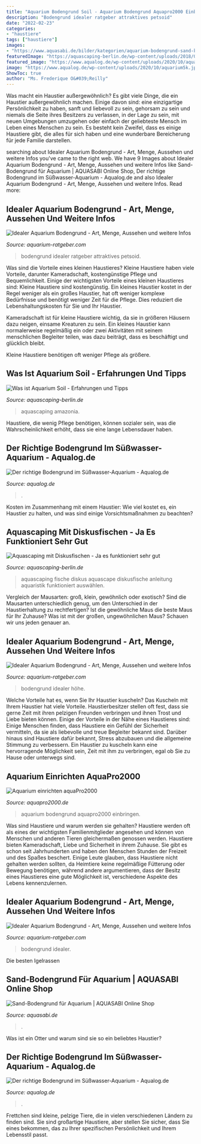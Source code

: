 ```yaml
---
title: "Aquarium Bodengrund Soil - Aquarium Bodengrund Aquapro2000 Einbringen"
description: "Bodengrund idealer ratgeber attraktives petsoid"
date: "2022-02-23"
categories:
- "haustiere"
tags: ["haustiere"]
images:
- "https://www.aquasabi.de/bilder/kategorien/aquarium-bodengrund-sand-kies.jpg"
featuredImage: "https://aquascaping-berlin.de/wp-content/uploads/2018/07/Aquascape-mit-Diskus-Fischen-1024x576.jpg"
featured_image: "https://www.aqualog.de/wp-content/uploads/2020/10/aquarium5k.jpg"
image: "https://www.aqualog.de/wp-content/uploads/2020/10/aquarium5k.jpg"
ShowToc: true
author: "Ms. Frederique O&#039;Reilly"
---
```



Was macht ein Haustier außergewöhnlich?
Es gibt viele Dinge, die ein Haustier außergewöhnlich machen. Einige davon sind: eine einzigartige Persönlichkeit zu haben, sanft und liebevoll zu sein, gehorsam zu sein und niemals die Seite ihres Besitzers zu verlassen, in der Lage zu sein, mit neuen Umgebungen umzugehen oder einfach der geliebteste Mensch im Leben eines Menschen zu sein. Es besteht kein Zweifel, dass es einige Haustiere gibt, die alles für sich haben und eine wunderbare Bereicherung für jede Familie darstellen.

	

		
searching about Idealer Aquarium Bodengrund - Art, Menge, Aussehen und weitere Infos you've came to the right web. We have 9 Images about Idealer Aquarium Bodengrund - Art, Menge, Aussehen und weitere Infos like Sand-Bodengrund für Aquarium | AQUASABI Online Shop, Der richtige Bodengrund im Süßwasser-Aquarium - Aqualog.de and also Idealer Aquarium Bodengrund - Art, Menge, Aussehen und weitere Infos. Read more:
		
    
## Idealer Aquarium Bodengrund - Art, Menge, Aussehen Und Weitere Infos

<img loading=lazy src="https://www.aquarium-ratgeber.com/wp-content/uploads/2021/05/attraktives-aquarium-930x363.jpg" onerror="this.onerror=null;this.src='https://tse4.mm.bing.net/th?id=OIP.wPXOdJ48sh-cw6i-E2IifgHaC5&amp;pid=15.1';" alt="Idealer Aquarium Bodengrund - Art, Menge, Aussehen und weitere Infos">

_Source: aquarium-ratgeber.com_

>bodengrund idealer ratgeber attraktives petsoid. 

	

Was sind die Vorteile eines kleinen Haustieres?
Kleine Haustiere haben viele Vorteile, darunter Kameradschaft, kostengünstige Pflege und Bequemlichkeit. Einige der wichtigsten Vorteile eines kleinen Haustieres sind:
Kleine Haustiere sind kostengünstig. Ein kleines Haustier kostet in der Regel weniger als ein großes Haustier, hat oft weniger komplexe Bedürfnisse und benötigt weniger Zeit für die Pflege. Dies reduziert die Lebenshaltungskosten für Sie und Ihr Haustier.

Kameradschaft ist für kleine Haustiere wichtig, da sie in größeren Häusern dazu neigen, einsame Kreaturen zu sein. Ein kleines Haustier kann normalerweise regelmäßig ein oder zwei Aktivitäten mit seinem menschlichen Begleiter teilen, was dazu beiträgt, dass es beschäftigt und glücklich bleibt.

Kleine Haustiere benötigen oft weniger Pflege als größere.

    
## Was Ist Aquarium Soil - Erfahrungen Und Tipps

<img loading=lazy src="http://aquascaping-berlin.de/wp-content/uploads/2017/08/Aquarium_Soil_2-800x576.jpg" onerror="this.onerror=null;this.src='https://tse1.mm.bing.net/th?id=OIP.92O_wBDepe74GvkTwc7uDAHaFV&amp;pid=15.1';" alt="Was ist Aquarium Soil - Erfahrungen und Tipps">

_Source: aquascaping-berlin.de_

>aquascaping amazonia. 

	

Haustiere, die wenig Pflege benötigen, können sozialer sein, was die Wahrscheinlichkeit erhöht, dass sie eine lange Lebensdauer haben.

    
## Der Richtige Bodengrund Im Süßwasser-Aquarium - Aqualog.de

<img loading=lazy src="https://www.aqualog.de/wp-content/uploads/2020/10/aquarium7k-1024x379.jpg" onerror="this.onerror=null;this.src='https://tse2.mm.bing.net/th?id=OIP.L64hwAWmrvvoK6KtxMCaIgHaCv&amp;pid=15.1';" alt="Der richtige Bodengrund im Süßwasser-Aquarium - Aqualog.de">

_Source: aqualog.de_

>. 

	

Kosten im Zusammenhang mit einem Haustier: Wie viel kostet es, ein Haustier zu halten, und was sind einige Vorsichtsmaßnahmen zu beachten?

    
## Aquascaping Mit Diskusfischen - Ja Es Funktioniert Sehr Gut

<img loading=lazy src="https://aquascaping-berlin.de/wp-content/uploads/2018/07/Aquascape-mit-Diskus-Fischen-1024x576.jpg" onerror="this.onerror=null;this.src='https://tse3.mm.bing.net/th?id=OIP.fxsMPd-2jxr-lH2iYsnvmQHaEK&amp;pid=15.1';" alt="Aquascaping mit Diskusfischen - Ja es funktioniert sehr gut">

_Source: aquascaping-berlin.de_

>aquascaping fische diskus aquascape diskusfische anleitung aquaristik funktioniert auswählen. 

	

Vergleich der Mausarten: groß, klein, gewöhnlich oder exotisch?
Sind die Mausarten unterschiedlich genug, um den Unterschied in der Haustierhaltung zu rechtfertigen? Ist die gewöhnliche Maus die beste Maus für Ihr Zuhause? Was ist mit der großen, ungewöhnlichen Maus? Schauen wir uns jeden genauer an.

    
## Idealer Aquarium Bodengrund - Art, Menge, Aussehen Und Weitere Infos

<img loading=lazy src="https://www.aquarium-ratgeber.com/wp-content/uploads/2021/05/bodengrund-hoehe-2-1024x768.jpg" onerror="this.onerror=null;this.src='https://tse1.mm.bing.net/th?id=OIP.Tf01Aosmd5d8xi9mWxSsrQHaFj&amp;pid=15.1';" alt="Idealer Aquarium Bodengrund - Art, Menge, Aussehen und weitere Infos">

_Source: aquarium-ratgeber.com_

>bodengrund idealer höhe. 

	

Welche Vorteile hat es, wenn Sie Ihr Haustier kuscheln?
Das Kuscheln mit Ihrem Haustier hat viele Vorteile. Haustierbesitzer stellen oft fest, dass sie gerne Zeit mit ihren pelzigen Freunden verbringen und ihnen Trost und Liebe bieten können. Einige der Vorteile in der Nähe eines Haustieres sind:
Einige Menschen finden, dass Haustiere ein Gefühl der Sicherheit vermitteln, da sie als liebevolle und treue Begleiter bekannt sind. Darüber hinaus sind Haustiere dafür bekannt, Stress abzubauen und die allgemeine Stimmung zu verbessern. Ein Haustier zu kuscheln kann eine hervorragende Möglichkeit sein, Zeit mit ihm zu verbringen, egal ob Sie zu Hause oder unterwegs sind.

    
## Aquarium Einrichten AquaPro2000

<img loading=lazy src="https://www.aquapro2000.de/media/wysiwyg/Grafik/BodengrundKat.jpg" onerror="this.onerror=null;this.src='https://tse1.mm.bing.net/th?id=OIP.gOVRIHN0Esv5tbPO9HxnbwAAAA&amp;pid=15.1';" alt="Aquarium einrichten aquaPro2000">

_Source: aquapro2000.de_

>aquarium bodengrund aquapro2000 einbringen. 

	

Was sind Haustiere und warum werden sie gehalten?
Haustiere werden oft als eines der wichtigsten Familienmitglieder angesehen und können von Menschen und anderen Tieren gleichermaßen genossen werden. Haustiere bieten Kameradschaft, Liebe und Sicherheit in ihrem Zuhause. Sie gibt es schon seit Jahrhunderten und haben den Menschen Stunden der Freizeit und des Spaßes beschert. Einige Leute glauben, dass Haustiere nicht gehalten werden sollten, da Heimtiere keine regelmäßige Fütterung oder Bewegung benötigen, während andere argumentieren, dass der Besitz eines Haustieres eine gute Möglichkeit ist, verschiedene Aspekte des Lebens kennenzulernen.

    
## Idealer Aquarium Bodengrund - Art, Menge, Aussehen Und Weitere Infos

<img loading=lazy src="https://www.aquarium-ratgeber.com/wp-content/uploads/2021/05/attraktives-aquarium-450x176.jpg" onerror="this.onerror=null;this.src='https://tse4.mm.bing.net/th?id=OIP.6C93I3UuJzcyXXPgim9r6AAAAA&amp;pid=15.1';" alt="Idealer Aquarium Bodengrund - Art, Menge, Aussehen und weitere Infos">

_Source: aquarium-ratgeber.com_

>bodengrund idealer. 

	

Die besten Igelrassen

    
## Sand-Bodengrund Für Aquarium | AQUASABI Online Shop

<img loading=lazy src="https://www.aquasabi.de/bilder/kategorien/aquarium-bodengrund-sand-kies.jpg" onerror="this.onerror=null;this.src='https://tse1.mm.bing.net/th?id=OIP.SKEvMJrqTwpuOQLIffosVAHaCU&amp;pid=15.1';" alt="Sand-Bodengrund für Aquarium | AQUASABI Online Shop">

_Source: aquasabi.de_

>. 

	

Was ist ein Otter und warum sind sie so ein beliebtes Haustier?

    
## Der Richtige Bodengrund Im Süßwasser-Aquarium - Aqualog.de

<img loading=lazy src="https://www.aqualog.de/wp-content/uploads/2020/10/aquarium5k.jpg" onerror="this.onerror=null;this.src='https://tse3.mm.bing.net/th?id=OIP.IqU1TmzikWWiJEDr9zbl6QHaE6&amp;pid=15.1';" alt="Der richtige Bodengrund im Süßwasser-Aquarium - Aqualog.de">

_Source: aqualog.de_

>. 

	

Frettchen sind kleine, pelzige Tiere, die in vielen verschiedenen Ländern zu finden sind. Sie sind großartige Haustiere, aber stellen Sie sicher, dass Sie eines bekommen, das zu Ihrer spezifischen Persönlichkeit und Ihrem Lebensstil passt.

